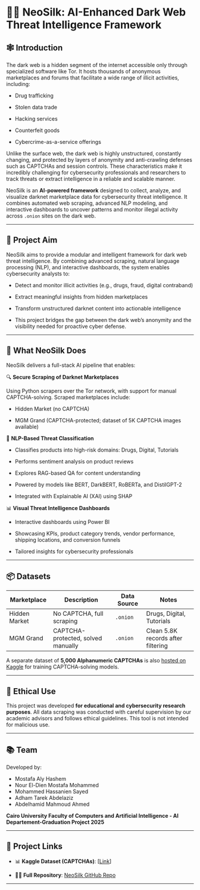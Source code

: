 # 🕵️‍♂️ NeoSilk: AI-Enhanced Dark Web Threat Intelligence Framework

## 🕸️ Introduction
The dark web is a hidden segment of the internet accessible only through specialized software like Tor. It hosts thousands of anonymous marketplaces and forums that facilitate a wide range of illicit activities, including:

- Drug trafficking

- Stolen data trade

- Hacking services

- Counterfeit goods

- Cybercrime-as-a-service offerings

Unlike the surface web, the dark web is highly unstructured, constantly changing, and protected by layers of anonymity and anti-crawling defenses such as CAPTCHAs and session controls. These characteristics make it incredibly challenging for cybersecurity professionals and researchers to track threats or extract intelligence in a reliable and scalable manner.

NeoSilk is an **AI-powered framework** designed to collect, analyze, and visualize darknet marketplace data for cybersecurity threat intelligence. It combines automated web scraping, advanced NLP modeling, and interactive dashboards to uncover patterns and monitor illegal activity across `.onion` sites on the dark web.

---
## 🎯 Project Aim

NeoSilk aims to provide a modular and intelligent framework for dark web threat intelligence. By combining advanced scraping, natural language processing (NLP), and interactive dashboards, the system enables cybersecurity analysts to:

- Detect and monitor illicit activities (e.g., drugs, fraud, digital contraband)

- Extract meaningful insights from hidden marketplaces

- Transform unstructured darknet content into actionable intelligence

- This project bridges the gap between the dark web’s anonymity and the visibility needed for proactive cyber defense.

---

## 🚀 What NeoSilk Does

NeoSilk delivers a full-stack AI pipeline that enables:

🔍 **Secure Scraping of Darknet Marketplaces**

Using Python scrapers over the Tor network, with support for manual CAPTCHA-solving. Scraped marketplaces include:

- Hidden Market (no CAPTCHA)

- MGM Grand (CAPTCHA-protected; dataset of 5K CAPTCHA images available)

🧠 **NLP-Based Threat Classification**

- Classifies products into high-risk domains: Drugs, Digital, Tutorials

- Performs sentiment analysis on product reviews

- Explores RAG-based QA for content understanding

- Powered by models like BERT, DarkBERT, RoBERTa, and DistilGPT-2

- Integrated with Explainable AI (XAI) using SHAP

📊 **Visual Threat Intelligence Dashboards**

- Interactive dashboards using Power BI 

- Showcasing KPIs, product category trends, vendor performance, shipping locations, and conversion funnels

- Tailored insights for cybersecurity professionals

---

## 📦 Datasets

| Marketplace   | Description                     | Data Source | Notes                         |
|---------------|----------------------------------|-------------|-------------------------------|
| Hidden Market | No CAPTCHA, full scraping       | `.onion`    | Drugs, Digital, Tutorials     |
| MGM Grand     | CAPTCHA-protected, solved manually | `.onion` | Clean 5.8K records after filtering |

A separate dataset of **5,000 Alphanumeric CAPTCHAs** is also [hosted on Kaggle](https://kaggle.com/datasets/a41e9c53e1189b91c7afb507f2335b6c148d46822729fe8f0cebbde39070958e) for training CAPTCHA-solving models.

---


## 🔐 Ethical Use

This project was developed **for educational and cybersecurity research purposes**. All data scraping was conducted with careful supervision by our academic advisors and follows ethical guidelines. This tool is not intended for malicious use.

---

## 📚 Team

Developed by:

- Mostafa Aly Hashem
- Nour El-Dien Mostafa Mohammed
- Mohammed Hassanien Sayed
- Adham Tarek Abdelaziz
- Abdelhamid Mahmoud Ahmed

**Cairo University Faculty of Computers and Artificial Intelligence - AI Departement-Graduation Project 2025**

---

## 🔗 Project Links

- 📊 **Kaggle Dataset (CAPTCHAs)**: [[Link](https://kaggle.com/datasets/a41e9c53e1189b91c7afb507f2335b6c148d46822729fe8f0cebbde39070958e)]

- 👨‍💻 **Full Repository**: [NeoSilk GitHub Repo](https://github.com/mostafa-aly-sayed/NeoSilk.git)
---

